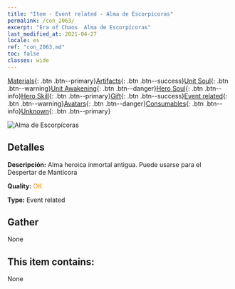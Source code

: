 ```yaml
---
title: "Item - Event related - Alma de Escorpícoras"
permalink: /con_2063/
excerpt: "Era of Chaos  Alma de Escorpícoras"
last_modified_at: 2021-04-27
locale: es
ref: "con_2063.md"
toc: false
classes: wide
---
```

 [Materials](/ItemsES/){: .btn .btn--primary}[Artifacts](/ItemsES/Artifacts/){: .btn .btn--success}[Unit Soul](/ItemsES/UnitSoul/){: .btn .btn--warning}[Unit Awakening](/ItemsES/UnitAwakening/){: .btn .btn--danger}[Hero Soul](/ItemsES/HeroSoul/){: .btn .btn--info}[Hero Skill](/ItemsES/HeroSkill/){: .btn .btn--primary}[Gift](/ItemsES/Gift/){: .btn .btn--success}[Event related](/ItemsES/Events/){: .btn .btn--warning}[Avatars](/ItemsES/Avatars/){: .btn .btn--danger}[Consumables](/ItemsES/Consumables/){: .btn .btn--info}[Unknown](/ItemsES/Unknown/){: .btn .btn--primary}

 ![Alma de Escorpícoras](/images/t/juexing_706.jpg)

## Detalles
 **Descripción:** Alma heroica inmortal antigua. Puede usarse para el Despertar de Mantícora

 **Quality:** <span style="color: #FF8C00">OK</span>

 **Type:** Event related

## Gather

  None

## This item contains:

  None

